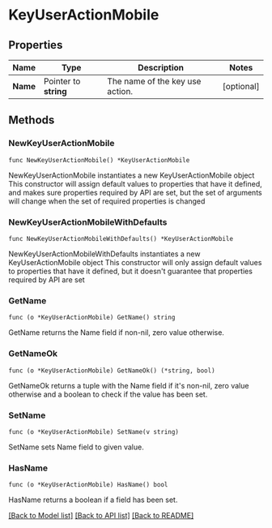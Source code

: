 # KeyUserActionMobile

## Properties

Name | Type | Description | Notes
------------ | ------------- | ------------- | -------------
**Name** | Pointer to **string** | The name of the key use action. | [optional] 

## Methods

### NewKeyUserActionMobile

`func NewKeyUserActionMobile() *KeyUserActionMobile`

NewKeyUserActionMobile instantiates a new KeyUserActionMobile object
This constructor will assign default values to properties that have it defined,
and makes sure properties required by API are set, but the set of arguments
will change when the set of required properties is changed

### NewKeyUserActionMobileWithDefaults

`func NewKeyUserActionMobileWithDefaults() *KeyUserActionMobile`

NewKeyUserActionMobileWithDefaults instantiates a new KeyUserActionMobile object
This constructor will only assign default values to properties that have it defined,
but it doesn't guarantee that properties required by API are set

### GetName

`func (o *KeyUserActionMobile) GetName() string`

GetName returns the Name field if non-nil, zero value otherwise.

### GetNameOk

`func (o *KeyUserActionMobile) GetNameOk() (*string, bool)`

GetNameOk returns a tuple with the Name field if it's non-nil, zero value otherwise
and a boolean to check if the value has been set.

### SetName

`func (o *KeyUserActionMobile) SetName(v string)`

SetName sets Name field to given value.

### HasName

`func (o *KeyUserActionMobile) HasName() bool`

HasName returns a boolean if a field has been set.


[[Back to Model list]](../README.md#documentation-for-models) [[Back to API list]](../README.md#documentation-for-api-endpoints) [[Back to README]](../README.md)


